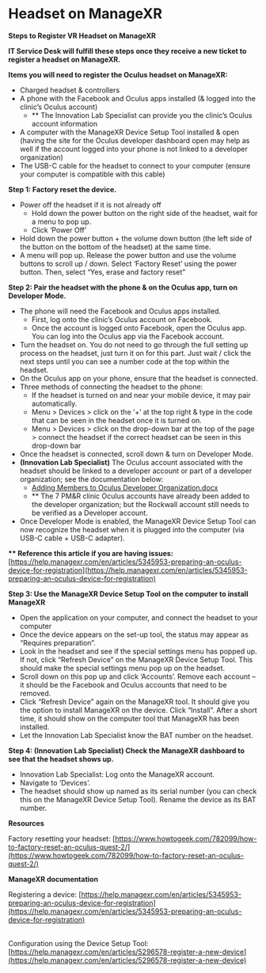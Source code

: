 # Headset on ManageXR

**Steps to Register VR Headset on ManageXR**

**IT Service Desk will fulfill these steps once they receive a new ticket to register a headset on ManageXR.**

**Items you will need to register the Oculus headset on ManageXR:**

* Charged headset & controllers
* A phone with the Facebook and Oculus apps installed (& logged into the clinic’s Oculus account)
  * \*\* The Innovation Lab Specialist can provide you the clinic’s Oculus account information
* A computer with the ManageXR Device Setup Tool installed & open (having the site for the Oculus developer dashboard open may help as well if the account logged into your phone is not linked to a developer organization)
* The USB-C cable for the headset to connect to your computer (ensure your computer is compatible with this cable)

**Step 1: Factory reset the device.**

* Power off the headset if it is not already off
  * Hold down the power button on the right side of the headset, wait for a menu to pop up.
  * Click ‘Power Off’
* Hold down the power button + the volume down button (the left side of the button on the bottom of the headset) at the same time.
* A menu will pop up. Release the power button and use the volume buttons to scroll up / down. Select ‘Factory Reset’ using the power button. Then, select “Yes, erase and factory reset”

**Step 2: Pair the headset with the phone & on the Oculus app, turn on Developer Mode.**

* The phone will need the Facebook and Oculus apps installed.
  * First, log onto the clinic’s Oculus account on Facebook.
  * Once the account is logged onto Facebook, open the Oculus app. You can log into the Oculus app via the Facebook account.
* Turn the headset on. You do not need to go through the full setting up process on the headset, just turn it on for this part. Just wait / click the next steps until you can see a number code at the top within the headset.
* On the Oculus app on your phone, ensure that the headset is connected.
* Three methods of connecting the headset to the phone:
  * If the headset is turned on and near your mobile device, it may pair automatically.
  * Menu > Devices > click on the ‘+’ at the top right & type in the code that can be seen in the headset once it is turned on.
  * Menu > Devices > click on the drop-down bar at the top of the page > connect the headset if the correct headset can be seen in this drop-down bar
* Once the headset is connected, scroll down & turn on Developer Mode.
* **(Innovation Lab Specialist)** The Oculus account associated with the headset should be linked to a developer account or part of a developer organization; see the documentation below:
  * [Adding Members to Oculus Developer Organization.docx](https://dallaschildrens.sharepoint.com/:w:/t/InnovationTeam/EcfBCEaAKnJCi-eS9tc-l7IBhPuxWXK1eMLbn9d-0ECzrg?e=lFcRSm)
  * \*\* The 7 PM\&R clinic Oculus accounts have already been added to the developer organization; but the Rockwall account still needs to be verified as a Developer account.
* Once Developer Mode is enabled, the ManageXR Device Setup Tool can now recognize the headset when it is plugged into the computer (via USB-C cable + USB-C adapter).

**\*\* Reference this article if you are having issues:** [https://help.managexr.com/en/articles/5345953-preparing-an-oculus-device-for-registration](https://help.managexr.com/en/articles/5345953-preparing-an-oculus-device-for-registration)

**Step 3: Use the ManageXR Device Setup Tool on the computer to install ManageXR**

* Open the application on your computer, and connect the headset to your computer
* Once the device appears on the set-up tool, the status may appear as “Requires preparation”.
* Look in the headset and see if the special settings menu has popped up. If not, click “Refresh Device” on the ManageXR Device Setup Tool. This should make the special settings menu pop up on the headset.
* Scroll down on this pop up and click ‘Accounts’. Remove each account – it should be the Facebook and Oculus accounts that need to be removed.
* Click “Refresh Device” again on the ManageXR tool. It should give you the option to install ManageXR on the device. Click “Install”. After a short time, it should show on the computer tool that ManageXR has been installed.
* Let the Innovation Lab Specialist know the BAT number on the headset.

**Step 4: (Innovation Lab Specialist) Check the ManageXR dashboard to see that the headset shows up.**

* Innovation Lab Specialist: Log onto the ManageXR account.
* Navigate to ‘Devices’.
* The headset should show up named as its serial number (you can check this on the ManageXR Device Setup Tool). Rename the device as its BAT number.

**Resources**

Factory resetting your headset: [https://www.howtogeek.com/782099/how-to-factory-reset-an-oculus-quest-2/](https://www.howtogeek.com/782099/how-to-factory-reset-an-oculus-quest-2/)

**ManageXR documentation**

Registering a device: [https://help.managexr.com/en/articles/5345953-preparing-an-oculus-device-for-registration](https://help.managexr.com/en/articles/5345953-preparing-an-oculus-device-for-registration)

\
Configuration using the Device Setup Tool: [https://help.managexr.com/en/articles/5296578-register-a-new-device](https://help.managexr.com/en/articles/5296578-register-a-new-device)
